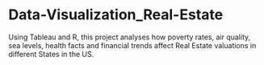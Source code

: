 # Data-Visualization_Real-Estate
Using Tableau and R, this project analyses how poverty rates, air quality, sea levels, health facts and financial trends affect Real Estate valuations in different States in the US.
